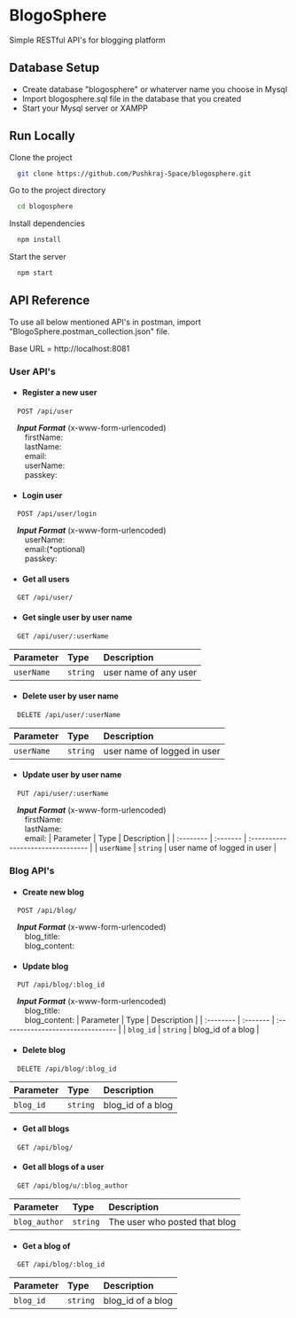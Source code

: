 # BlogoSphere
Simple RESTful API's for blogging platform

## Database Setup
* Create database "blogosphere" or whaterver name you choose in Mysql
* Import blogosphere.sql file in the database that you created
* Start your Mysql server or XAMPP

## Run Locally

Clone the project

```bash
  git clone https://github.com/Pushkraj-Space/blogosphere.git
```

Go to the project directory

```bash
  cd blogosphere
```

Install dependencies

```bash
  npm install
```

Start the server

```bash
  npm start
```


## API Reference

To use all below mentioned API's in postman, 
import "BlogoSphere.postman_collection.json" file.

Base URL = http://localhost:8081  
### User API's
* #### Register a new user
```
  POST /api/user
```
&emsp;***Input Format*** (x-www-form-urlencoded)\
&emsp;&emsp;firstName:\
&emsp;&emsp;lastName:\
&emsp;&emsp;email:\
&emsp;&emsp;userName:\
&emsp;&emsp;passkey:

* #### Login user
```
  POST /api/user/login
```
&emsp;***Input Format*** (x-www-form-urlencoded)\
&emsp;&emsp;userName:\
&emsp;&emsp;email:(*optional)\
&emsp;&emsp;passkey:

* #### Get all users
```
  GET /api/user/
```

* #### Get single user by user name
```
  GET /api/user/:userName
```
| Parameter | Type     | Description                       |
| :-------- | :------- | :-------------------------------- |
| `userName`      | `string` | user name of any user |

* #### Delete user by user name
```
  DELETE /api/user/:userName
```
| Parameter | Type     | Description                       |
| :-------- | :------- | :-------------------------------- |
| `userName`      | `string` | user name of logged in user |

* #### Update user by user name
```
  PUT /api/user/:userName
```
&emsp;***Input Format*** (x-www-form-urlencoded)\
&emsp;&emsp;firstName:\
&emsp;&emsp;lastName:\
&emsp;&emsp;email:
| Parameter | Type     | Description                       |
| :-------- | :------- | :-------------------------------- |
| `userName`      | `string` | user name of logged in user |

### Blog API's

* #### Create new blog
```
  POST /api/blog/
```
&emsp;***Input Format*** (x-www-form-urlencoded)\
&emsp;&emsp;blog_title:\
&emsp;&emsp;blog_content:

* #### Update blog
```
  PUT /api/blog/:blog_id
```
&emsp;***Input Format*** (x-www-form-urlencoded)\
&emsp;&emsp;blog_title:\
&emsp;&emsp;blog_content:
| Parameter | Type     | Description                       |
| :-------- | :------- | :-------------------------------- |
| `blog_id`      | `string` | blog_id of a blog |

* #### Delete blog
```
  DELETE /api/blog/:blog_id
```

| Parameter | Type     | Description                       |
| :-------- | :------- | :-------------------------------- |
| `blog_id`      | `string` | blog_id of a blog |


* #### Get all blogs
```
  GET /api/blog/
```

* #### Get all blogs of a user
```
  GET /api/blog/u/:blog_author
```

| Parameter | Type     | Description                       |
| :-------- | :------- | :-------------------------------- |
| `blog_author`      | `string` | The user who posted that blog |

* #### Get a blog of
```
  GET /api/blog/:blog_id
```

| Parameter | Type     | Description                       |
| :-------- | :------- | :-------------------------------- |
| `blog_id`      | `string` | blog_id of a blog|
